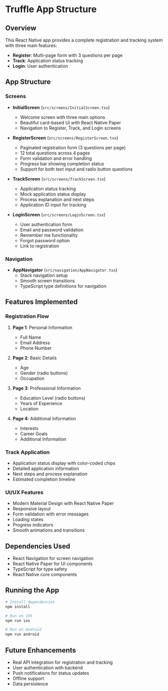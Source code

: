 # Truffle App Structure

## Overview
This React Native app provides a complete registration and tracking system with three main features:
- **Register**: Multi-page form with 3 questions per page
- **Track**: Application status tracking
- **Login**: User authentication

## App Structure

### Screens
- **InitialScreen** (`src/screens/InitialScreen.tsx`)
  - Welcome screen with three main options
  - Beautiful card-based UI with React Native Paper
  - Navigation to Register, Track, and Login screens

- **RegisterScreen** (`src/screens/RegisterScreen.tsx`)
  - Paginated registration form (3 questions per page)
  - 12 total questions across 4 pages
  - Form validation and error handling
  - Progress bar showing completion status
  - Support for both text input and radio button questions

- **TrackScreen** (`src/screens/TrackScreen.tsx`)
  - Application status tracking
  - Mock application status display
  - Process explanation and next steps
  - Application ID input for tracking

- **LoginScreen** (`src/screens/LoginScreen.tsx`)
  - User authentication form
  - Email and password validation
  - Remember me functionality
  - Forgot password option
  - Link to registration

### Navigation
- **AppNavigator** (`src/navigation/AppNavigator.tsx`)
  - Stack navigation setup
  - Smooth screen transitions
  - TypeScript type definitions for navigation

## Features Implemented

### Registration Flow
1. **Page 1**: Personal Information
   - Full Name
   - Email Address
   - Phone Number

2. **Page 2**: Basic Details
   - Age
   - Gender (radio buttons)
   - Occupation

3. **Page 3**: Professional Information
   - Education Level (radio buttons)
   - Years of Experience
   - Location

4. **Page 4**: Additional Information
   - Interests
   - Career Goals
   - Additional Information

### Track Application
- Application status display with color-coded chips
- Detailed application information
- Next steps and process explanation
- Estimated completion timeline

### UI/UX Features
- Modern Material Design with React Native Paper
- Responsive layout
- Form validation with error messages
- Loading states
- Progress indicators
- Smooth animations and transitions

## Dependencies Used
- React Navigation for screen navigation
- React Native Paper for UI components
- TypeScript for type safety
- React Native core components

## Running the App
```bash
# Install dependencies
npm install

# Run on iOS
npm run ios

# Run on Android
npm run android
```

## Future Enhancements
- Real API integration for registration and tracking
- User authentication with backend
- Push notifications for status updates
- Offline support
- Data persistence
